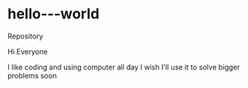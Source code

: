 # hello---world
Repository

Hi Everyone

I like coding and using computer all day
I wish I'll use it to solve bigger problems soon
